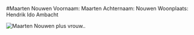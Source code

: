 #Maarten Nouwen
Voornaam: Maarten
Achternaam: Nouwen
Woonplaats: Hendrik Ido Ambacht

![Maarten Nouwen plus vrouw..](https://www.facebook.com/maarten.nouwen.9?fref=photo)
